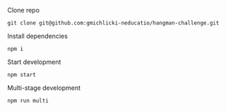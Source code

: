 Clone repo

    git clone git@github.com:gmichlicki-neducatio/hangman-challenge.git

Install dependencies
  
    npm i
    
Start development

    npm start
    
Multi-stage development

    npm run multi
    
